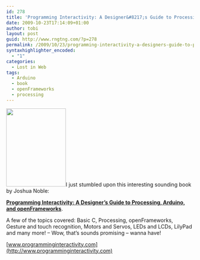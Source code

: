 ```yaml
---
id: 278
title: 'Programming Interactivity: A Designer&#8217;s Guide to Processing, Arduino, and openFrameworks'
date: 2009-10-23T17:14:09+01:00
author: tobi
layout: post
guid: http://www.rngtng.com/?p=278
permalink: /2009/10/23/programming-interactivity-a-designers-guide-to-processing-arduino-and-openframeworks/
syntaxhighlighter_encoded:
  - "1"
categories:
  - Lost in Web
tags:
  - Arduino
  - book
  - openFrameworks
  - processing
---
```

<img class="alignleft" src="http://image.ebook30.com/data_images/2009/07/24/1248467706-000e62d4medium.jpeg" alt="" width="160" height="210" />I just stumbled upon this interesting sounding book by Joshua Noble: 

[**Programming Interactivity: A Designer&#8217;s Guide to Processing, Arduino, and openFrameworks**](http://oreilly.com/catalog/9780596154158). 

A few of the topics covered: Basic C, Processing, openFrameworks, Gesture and touch recognition, Motors and Servos, LEDs and LCDs, LilyPad and many more! &#8211; Wow, that&#8217;s sounds promising &#8211; wanna have!

[www.programminginteractivity.com](http://www.programminginteractivity.com)